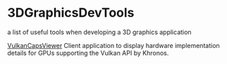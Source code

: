 # 3DGraphicsDevTools
a list of useful tools when developing a 3D graphics application

[VulkanCapsViewer](https://github.com/SaschaWillems/VulkanCapsViewer) Client application to display hardware implementation details for GPUs supporting the Vulkan API by Khronos.
